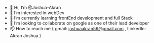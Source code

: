 - 👋 Hi, I’m @Joshua-Akran
- 👀 I’m interested in webDev
- 🌱 I’m currently learning frontEnd development and full Stack
- 💞️ I’m looking to collaborate on google as one of their lead developer
- 📫 How to reach me { gmail: joshuaakran59@gmail.com , LinkedIn: Akran Joshua }

<!---
Joshua-Akran/Joshua-Akran is a ✨ special ✨ repository because its `README.md` (this file) appears on your GitHub profile.
You can click the Preview link to take a look at your changes.
--->

